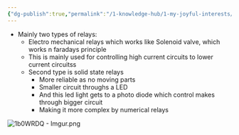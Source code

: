 ```yaml
---
{"dg-publish":true,"permalink":"/1-knowledge-hub/1-my-joyful-interests/my-conceptual-understandings/relay/","noteIcon":""}
---
```


- Mainly two types of relays:
    - Electro mechanical relays which works like Solenoid valve, which works n faradays principle
    - This is mainly used for controlling high current circuits to lower current circuitss
    - Second type is solid state relays
        - More reliable as no moving parts
        - Smaller circuit throughs a LED
        - And this led light gets to a photo diode which control makes through bigger circuit
        - Making it more complex by numerical relays

![1b0WRDQ - Imgur.png](/img/user/Obsidian%20Functional%20Stuff/z-All%20pdfs,%20Images%20&%20Small%20Excalidraws/1b0WRDQ%20-%20Imgur.png)